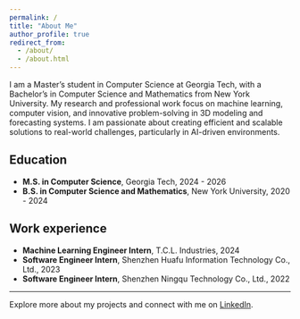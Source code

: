 ```yaml
---
permalink: /
title: "About Me"
author_profile: true
redirect_from: 
  - /about/
  - /about.html
---
```


I am a Master’s student in Computer Science at Georgia Tech, with a Bachelor’s in Computer Science and Mathematics from New York University. My research and professional work focus on machine learning, computer vision, and innovative problem-solving in 3D modeling and forecasting systems. I am passionate about creating efficient and scalable solutions to real-world challenges, particularly in AI-driven environments.

## Education
- **M.S. in Computer Science**, Georgia Tech, 2024 - 2026
- **B.S. in Computer Science and Mathematics**, New York University, 2020 - 2024

## Work experience
- **Machine Learning Engineer Intern**, T.C.L. Industries, 2024
- **Software Engineer Intern**, Shenzhen Huafu Information Technology Co., Ltd., 2023
- **Software Engineer Intern**, Shenzhen Ningqu Technology Co., Ltd., 2022

---
Explore more about my projects and connect with me on [LinkedIn](https://www.linkedin.com/in/yiming-chen-b8447122a/).